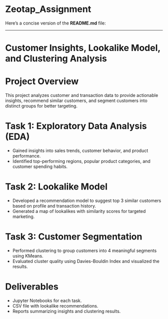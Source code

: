 # Zeotap_Assignment
Here’s a concise version of the **README.md** file:  

---

# Customer Insights, Lookalike Model, and Clustering Analysis

# Project Overview 
This project analyzes customer and transaction data to provide actionable insights, recommend similar customers, and segment customers into distinct groups for better targeting.  

# Task 1: Exploratory Data Analysis (EDA)
- Gained insights into sales trends, customer behavior, and product performance.  
- Identified top-performing regions, popular product categories, and customer spending habits.  

# Task 2: Lookalike Model
- Developed a recommendation model to suggest top 3 similar customers based on profile and transaction history.  
- Generated a map of lookalikes with similarity scores for targeted marketing.  

# Task 3: Customer Segmentation 
- Performed clustering to group customers into 4 meaningful segments using KMeans.  
- Evaluated cluster quality using Davies-Bouldin Index and visualized the results.  

# Deliverables
- Jupyter Notebooks for each task.  
- CSV file with lookalike recommendations.  
- Reports summarizing insights and clustering results.  
